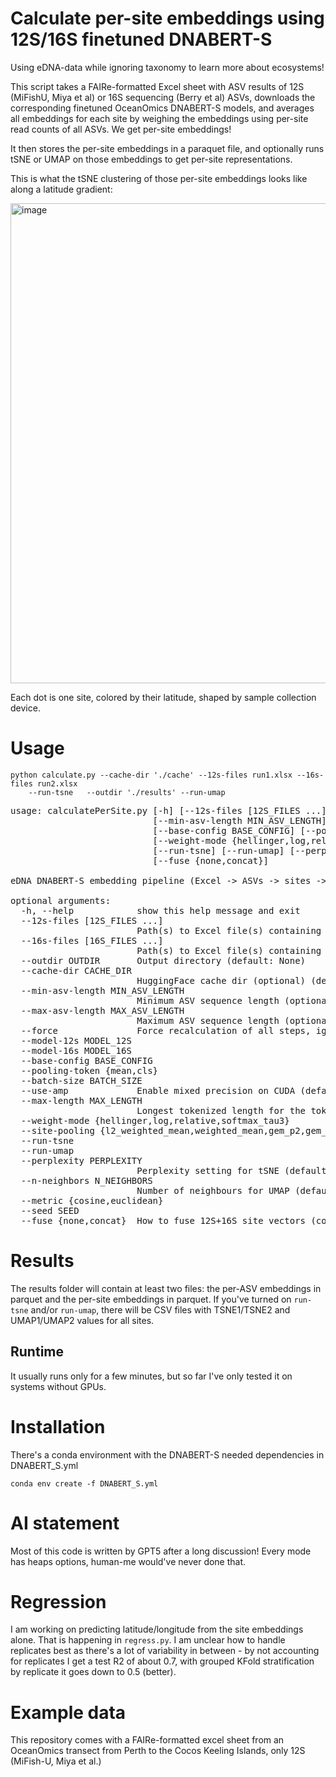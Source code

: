 # Calculate per-site embeddings using 12S/16S finetuned DNABERT-S

Using eDNA-data while ignoring taxonomy to learn more about ecosystems!

This script takes a FAIRe-formatted Excel sheet with ASV results of 12S (MiFishU, Miya et al) or 16S sequencing (Berry et al) ASVs, downloads the corresponding finetuned OceanOmics DNABERT-S models, and averages all embeddings for each site by weighing the embeddings using per-site read counts of all ASVs. We get per-site embeddings!

It then stores the per-site embeddings in a paraquet file, and optionally runs tSNE or UMAP on those embeddings to get per-site representations.

This is what the tSNE clustering of those per-site embeddings looks like along a latitude gradient:

<img width="1024" height="768" alt="image" src="https://github.com/user-attachments/assets/62fa01e0-a8f8-4b61-b62f-e41ee22265fc" />

Each dot is one site, colored by their latitude, shaped by sample collection device.

# Usage

    python calculate.py --cache-dir './cache' --12s-files run1.xlsx --16s-files run2.xlsx
        --run-tsne   --outdir './results' --run-umap

<pre>
usage: calculatePerSite.py [-h] [--12s-files [12S_FILES ...]] [--16s-files [16S_FILES ...]] --outdir OUTDIR [--cache-dir CACHE_DIR]
                           [--min-asv-length MIN_ASV_LENGTH] [--max-asv-length MAX_ASV_LENGTH] [--force] [--model-12s MODEL_12S] [--model-16s MODEL_16S]
                           [--base-config BASE_CONFIG] [--pooling-token {mean,cls}] [--batch-size BATCH_SIZE] [--use-amp] [--max-length MAX_LENGTH]
                           [--weight-mode {hellinger,log,relative,softmax_tau3}] [--site-pooling {l2_weighted_mean,weighted_mean,gem_p2,gem_p3}]
                           [--run-tsne] [--run-umap] [--perplexity PERPLEXITY] [--n-neighbors N_NEIGHBORS] [--metric {cosine,euclidean}] [--seed SEED]
                           [--fuse {none,concat}]

eDNA DNABERT-S embedding pipeline (Excel -> ASVs -> sites -> t-SNE/UMAP)

optional arguments:
  -h, --help            show this help message and exit
  --12s-files [12S_FILES ...]
                        Path(s) to Excel file(s) containing 12S data (default: [])
  --16s-files [16S_FILES ...]
                        Path(s) to Excel file(s) containing 16S data (default: [])
  --outdir OUTDIR       Output directory (default: None)
  --cache-dir CACHE_DIR
                        HuggingFace cache dir (optional) (default: None)
  --min-asv-length MIN_ASV_LENGTH
                        Minimum ASV sequence length (optional) (default: None)
  --max-asv-length MAX_ASV_LENGTH
                        Maximum ASV sequence length (optional) (default: None)
  --force               Force recalculation of all steps, ignoring existing intermediate files (default: False)
  --model-12s MODEL_12S
  --model-16s MODEL_16S
  --base-config BASE_CONFIG
  --pooling-token {mean,cls}
  --batch-size BATCH_SIZE
  --use-amp             Enable mixed precision on CUDA (default: False)
  --max-length MAX_LENGTH
                        Longest tokenized length for the tokenizer (default: 512)
  --weight-mode {hellinger,log,relative,softmax_tau3}
  --site-pooling {l2_weighted_mean,weighted_mean,gem_p2,gem_p3}
  --run-tsne
  --run-umap
  --perplexity PERPLEXITY
                        Perplexity setting for tSNE (default: 5)
  --n-neighbors N_NEIGHBORS
                        Number of neighbours for UMAP (default: 15)
  --metric {cosine,euclidean}
  --seed SEED
  --fuse {none,concat}  How to fuse 12S+16S site vectors (concat or none) (default: concat)
</pre>

# Results

The results folder will contain at least two files: the per-ASV embeddings in parquet and the per-site embeddings in parquet.
If you've turned on `run-tsne` and/or `run-umap`, there will be CSV files with TSNE1/TSNE2 and UMAP1/UMAP2 values for all sites.

## Runtime

It usually runs only for a few minutes, but so far I've only tested it on systems without GPUs.

# Installation

There's a conda environment with the DNABERT-S needed dependencies in DNABERT_S.yml

    conda env create -f DNABERT_S.yml

# AI statement

Most of this code is written by GPT5 after a long discussion! Every mode has heaps options, human-me would've never done that. 

# Regression

I am working on predicting latitude/longitude from the site embeddings alone. That is happening in `regress.py`. I am unclear how to handle replicates best as there's a lot of variability in between - by not accounting for replicates I get a test R2 of about 0.7, with grouped KFold stratification by replicate it goes down to 0.5 (better). 

# Example data

This repository comes with a FAIRe-formatted excel sheet from an OceanOmics transect from Perth to the Cocos Keeling Islands, only 12S (MiFish-U, Miya et al.)
